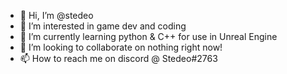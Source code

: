 - 👋 Hi, I’m @stedeo
- 👀 I’m interested in game dev and coding
- 🌱 I’m currently learning python & C++ for use in Unreal Engine
- 💞️ I’m looking to collaborate on nothing right now!
- 📫 How to reach me on discord @ Stedeo#2763

<!---
stedeo/stedeo is a ✨ special ✨ repository because its `README.md` (this file) appears on your GitHub profile.
You can click the Preview link to take a look at your changes.
--->
